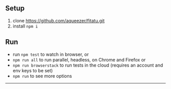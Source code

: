 ## Setup
1. clone https://github.com/aqueezer/fitatu.git
2. install `npm i`

## Run
* run `npm test` to watch in browser, or
* `npm run all` to run parallel, headless, on Chrome and Firefox or
* `npm run browserstack` to run tests in the cloud (requires an account and env keys to be set)
* `npm run` to see more options

---
